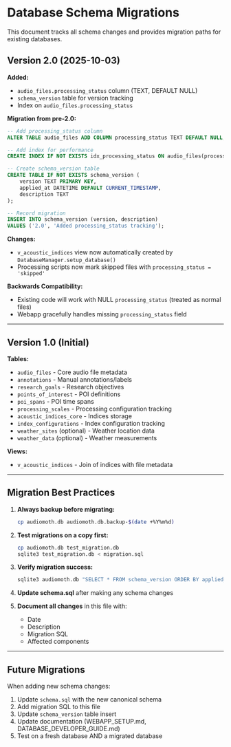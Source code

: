 # Database Schema Migrations

This document tracks all schema changes and provides migration paths for existing databases.

## Version 2.0 (2025-10-03)

**Added:**
- `audio_files.processing_status` column (TEXT, DEFAULT NULL)
- `schema_version` table for version tracking
- Index on `audio_files.processing_status`

**Migration from pre-2.0:**

```sql
-- Add processing_status column
ALTER TABLE audio_files ADD COLUMN processing_status TEXT DEFAULT NULL;

-- Add index for performance
CREATE INDEX IF NOT EXISTS idx_processing_status ON audio_files(processing_status);

-- Create schema_version table
CREATE TABLE IF NOT EXISTS schema_version (
    version TEXT PRIMARY KEY,
    applied_at DATETIME DEFAULT CURRENT_TIMESTAMP,
    description TEXT
);

-- Record migration
INSERT INTO schema_version (version, description)
VALUES ('2.0', 'Added processing_status tracking');
```

**Changes:**
- `v_acoustic_indices` view now automatically created by `DatabaseManager.setup_database()`
- Processing scripts now mark skipped files with `processing_status = 'skipped'`

**Backwards Compatibility:**
- Existing code will work with NULL `processing_status` (treated as normal files)
- Webapp gracefully handles missing `processing_status` field

---

## Version 1.0 (Initial)

**Tables:**
- `audio_files` - Core audio file metadata
- `annotations` - Manual annotations/labels
- `research_goals` - Research objectives
- `points_of_interest` - POI definitions
- `poi_spans` - POI time spans
- `processing_scales` - Processing configuration tracking
- `acoustic_indices_core` - Indices storage
- `index_configurations` - Index configuration tracking
- `weather_sites` (optional) - Weather location data
- `weather_data` (optional) - Weather measurements

**Views:**
- `v_acoustic_indices` - Join of indices with file metadata

---

## Migration Best Practices

1. **Always backup before migrating:**
   ```bash
   cp audiomoth.db audiomoth.db.backup-$(date +%Y%m%d)
   ```

2. **Test migrations on a copy first:**
   ```bash
   cp audiomoth.db test_migration.db
   sqlite3 test_migration.db < migration.sql
   ```

3. **Verify migration success:**
   ```bash
   sqlite3 audiomoth.db "SELECT * FROM schema_version ORDER BY applied_at DESC"
   ```

4. **Update schema.sql** after making any schema changes

5. **Document all changes** in this file with:
   - Date
   - Description
   - Migration SQL
   - Affected components

---

## Future Migrations

When adding new schema changes:

1. Update `schema.sql` with the new canonical schema
2. Add migration SQL to this file
3. Update `schema_version` table insert
4. Update documentation (WEBAPP_SETUP.md, DATABASE_DEVELOPER_GUIDE.md)
5. Test on a fresh database AND a migrated database
